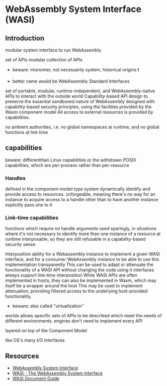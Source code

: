 # WebAssembly System Interface (WASI)



## Introduction

modular system interface to run WebAssembly

set of APIs
modular collection of APIs
- beware: misnomer, not necessarily system, historical origins ❗️

- better name would be WebAssembly Standard Interfaces

set of portable, modular, runtime-independent, and WebAssembly-native APIs to interact with the outside world
Capability-based API design to preserve the essential sandboxed nature of WebAssembly
designed with capability-based security principles, using the facilities provided by the Wasm component model
All access to external resources is provided by capabilities.

no ambient authorities, i.e. no global namespaces at runtime, and no global functions at link time

## capabilities

beware: differentthan Linux capabilities or the withdrawn POSIX capabilities, which are per-process rather than per-resource

### Handles

defined in the component-model type system
dynamically identify and provide access to resources.
unforgeable, meaning there's no way for an instance to acquire access to a handle other than to have another instance explicitly pass one to it

### Link-time capabilities
functions which require no handle arguments
used sparingly, in situations where it's not necessary to identify more than one instance of a resource at runtime
interposable, so they are still refusable in a capability-based security sense



Interposition
ability for a Webassembly instance to implement a given WASI interface, and for a consumer WebAssembly instance to be able to use this implementation transparently
This can be used to adapt or attenuate the functionality of a WASI API without changing the code using it
interfaces always support link-time interposition
While WASI APIs are often implemented in hosts, they can also be implemented in Wasm, which may itself be a wrapper around the host
This may be used to implement attenuation, providing filtered access to the underlying host-provided functionality.

- beware: also called "virtualization"

worlds
allows specific sets of APIs to be described which meet the needs of different environments.
engines don't need to implement every API


layered on top of the Component Model


like OS's many I/O interfaces



## Resources

- [WebAssembly System Interface](https://github.com/WebAssembly/WASI/tree/2980bb39e1d2a4a2adae4748908cb4325cd41a26)
- [WASI - The WebAssembly System Interface](https://wasi.dev)
- [WASI Document Guide](https://github.com/bytecodealliance/wasmtime/blob/321294a5d21f7006a959ba378ebd32782a76d3d2/docs/WASI-documents.md)
